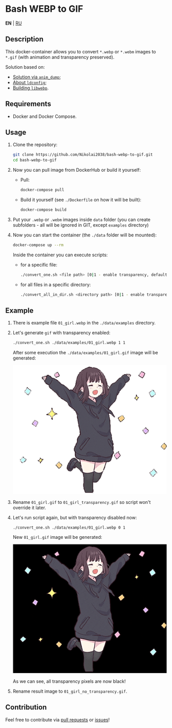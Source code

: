 # Bash WEBP to GIF

**EN** | [RU](README_RU.md)

## Description

This docker-container allows you to convert `*.webp` or `*.webm` images to `*.gif` (with animation and transparency preserved).

Solution based on:

- [Solution via `anim_dump`](https://askubuntu.com/questions/1140873/how-can-i-convert-an-animated-webp-to-a-webm);
- [About `ldconfig`](https://stackoverflow.com/questions/12045563/cannot-load-shared-library-that-exists-in-usr-local-lib-fedora-x64/12057372#12057372);
- [Building `libwebp`](https://chromium.googlesource.com/webm/libwebp/+/HEAD/doc/building.md).

## Requirements

- Docker and Docker Compose.

## Usage

1. Clone the repository:

    ```bash
    git clone https://github.com/Nikolai2038/bash-webp-to-gif.git
    cd bash-webp-to-gif
    ```

2. Now you can pull image from DockerHub or build it yourself:

   - Pull:

      ```bash
      docker-compose pull
      ```
   
   - Build it yourself (see `./Dockerfile` on how it will be built):
   
      ```bash
      docker-compose build
      ```

3. Put your `.webp` or `.webm` images inside `data` folder (you can create subfolders - all will be ignored in GIT, except `examples` directory)
4. Now you can start the container (the `./data` folder will be mounted):

   ```bash
   docker-compose up --rm
   ```
   
   Inside the container you can execute scripts:
   
   - for a specific file:

       ```bash
       ./convert_one.sh <file path> [0|1 - enable transparency, default is 1] [0|1|2 - compression level, default is 1]
       ```

   - for all files in a specific directory:

       ```bash
       ./convert_all_in_dir.sh <directory path> [0|1 - enable transparency, default is 1] [0|1|2 - compression level, default is 1]
       ```

## Example

1. There is example file `01_girl.webp` in the `./data/examples` directory.
2. Let's generate `gif` with transparency enabled:

    ```bash
    ./convert_one.sh ./data/examples/01_girl.webp 1 1
    ```

    After some execution the `./data/examples/01_girl.gif` image will be generated:

    ![output gif image](./.readme_images/01_girl_transparency.gif)

3. Rename `01_girl.gif` to `01_girl_transparency.gif` so script won't override it later.
4. Let's run script again, but with transparency disabled now:

    ```bash
    ./convert_one.sh ./data/examples/01_girl.webp 0 1
    ```

    New `01_girl.gif` image will be generated:

    ![output gif image](./.readme_images/01_girl_no_transparency.gif)

    As we can see, all transparency pixels are now black!

5. Rename result image to `01_girl_no_transparency.gif`.

## Contribution

Feel free to contribute via [pull requests](https://github.com/Nikolai2038/bash-webp-to-gif/pulls) or [issues](https://github.com/Nikolai2038/bash-webp-to-gif/issues)!
